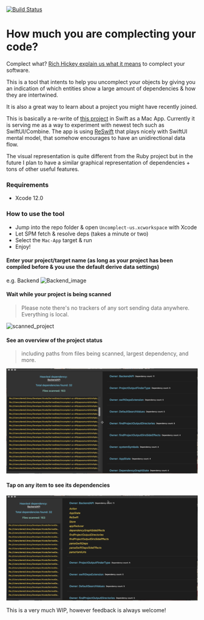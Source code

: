 [![Build Status](https://app.bitrise.io/app/84713dd82975d73b/status.svg?token=l5L6XnOKx-88HpwVnBQhkQ&branch=master)](https://app.bitrise.io/app/84713dd82975d73b)

# How much you are complecting your code? 

Complect what? [Rich Hickey explain us what it means](https://www.youtube.com/watch?v=oytL881p-nQ&t=1320s) to complect your software. 

This is a tool that intents to help you uncomplect your objects
by giving you an indication of which entities show a large amount of dependencies & how they are intertwined. 

It is also a great way to learn about a project you might have recently joined. 

This is basically a re-write of [this project](https://github.com/PaulTaykalo/objc-dependency-visualizer) in Swift 
as a Mac App. 
Currently it is serving me as a way to experiment with newest tech such as SwiftUI/Combine.
The app is using [ReSwift](https://github.com/ReSwift/ReSwift) that plays nicely with SwiftUI mental model, that 
somehow encourages to have an unidirectional data flow.  

The visual representation is quite different from the Ruby project but in the future I plan to have a similar graphical 
representation of dependencies + tons of other useful features. 

### Requirements

- Xcode 12.0

### How to use the tool 

- Jump into the repo folder & open `Uncomplect-us.xcworkspace` with Xcode
- Let SPM fetch & resolve deps (takes a minute or two)
- Select the `Mac-App` target & run
- Enjoy!


#### Enter your project/target name (as long as your project has been compiled before & you use the default derive data settings)
e.g. Backend 
![Backend_image](https://github.com/Thurman1776-/Uncomplect-us/blob/master/Screenshots/Screenshot-1.png)

#### Wait while your project is being scanned 
> Please note there's no trackers of any sort sending data anywhere. Everything is local.

![scanned_project](https://github.com/Thurman1776-/Uncomplect-us/blob/master/Screenshots/Screenshot-2.png) 

#### See an overview of the project status 

> including paths from files being scanned, largest dependency, and more. 

![project_status](https://github.com/Thurman1776-/Uncomplect-us/blob/master/Screenshots/Screenshot-3.png)

#### Tap on any item to see its dependencies 
![dependencies](https://github.com/Thurman1776-/Uncomplect-us/blob/master/Screenshots/Screenshot-4.png)



This is a very much WIP, however feedback is always welcome! 
